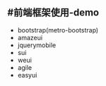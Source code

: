 #前端框架使用-demo
---
* bootstrap(metro-bootstrap)
* amazeui
* jquerymobile
* sui
* weui
* agile
* easyui